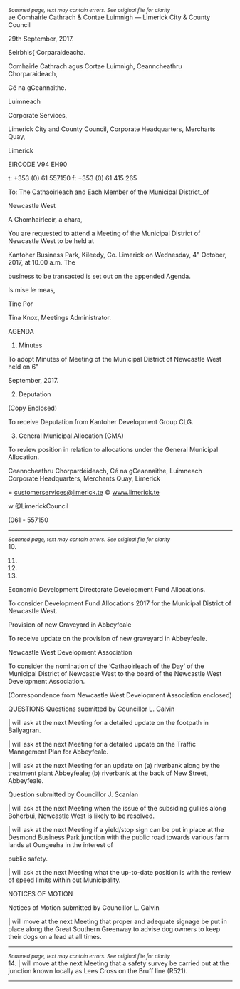 *<small>Scanned page, text may contain errors. See original file for clarity</small>*  
ae Comhairle Cathrach
& Contae Luimnigh
— Limerick City
& County Council

29th September, 2017.

Seirbhis{ Corparaideacha.

Comhairle Cathrach agus Cortae Luimnigh,
Ceanncheathru Chorparaideach,

Cé na gCeannaithe.

Luimneach

Corporate Services,

Limerick City and County Council,
Corporate Headquarters,
Mercharts Quay,

Limerick

EIRCODE V94 EH90

t: +353 (0) 61 557150
f: +353 (0) 61 415 265

To: The Cathaoirleach and Each Member of the Municipal District_of

Newcastle West

A Chomhairleoir, a chara,

You are requested to attend a Meeting of the Municipal District of Newcastle West to be held at

Kantoher Business Park, Kileedy, Co. Limerick on Wednesday, 4" October, 2017, at 10.00 a.m. The

business to be transacted is set out on the appended Agenda.

Is mise le meas,

Tine Por

Tina Knox,
Meetings Administrator.

AGENDA

1. Minutes

To adopt Minutes of Meeting of the Municipal District of Newcastle West held on 6"

September, 2017.

2. Deputation

(Copy Enclosed)

To receive Deputation from Kantoher Development Group CLG.

3. General Municipal Allocation (GMA)

To review position in relation to allocations under the General Municipal Allocation.

Ceanncheathru Chorpardéideach, Cé na gCeannaithe, Luimneach
Corporate Headquarters, Merchants Quay, Limerick

= customerservices@limerick.te
© www.limerick.te

w @LimerickCouncil

(061 - 557150

---
*<small>Scanned page, text may contain errors. See original file for clarity</small>*  
10.

11.

12.

13.

Economic Development Directorate
Development Fund Allocations.

To consider Development Fund Allocations 2017 for the Municipal District of Newcastle
West.

Provision of new Graveyard in Abbeyfeale

To receive update on the provision of new graveyard in Abbeyfeale.

Newcastle West Development Association

To consider the nomination of the ‘Cathaoirleach of the Day’ of the Municipal District of
Newcastle West to the board of the Newcastle West Development Association.

(Correspondence from Newcastle West Development Association enclosed)

QUESTIONS
Questions submitted by Councillor L. Galvin

| will ask at the next Meeting for a detailed update on the footpath in Ballyagran.

| will ask at the next Meeting for a detailed update on the Traffic Management Plan for
Abbeyfeale.

| will ask at the next Meeting for an update on (a) riverbank along by the treatment plant
Abbeyfeale; (b) riverbank at the back of New Street, Abbeyfeale.

Question submitted by Councillor J. Scanlan

| will ask at the next Meeting when the issue of the subsiding gullies along Boherbui,
Newcastle West is likely to be resolved.

| will ask at the next Meeting if a yield/stop sign can be put in place at the Desmond Business
Park junction with the public road towards various farm lands at Oungeeha in the interest of

public safety.

| will ask at the next Meeting what the up-to-date position is with the review of speed limits
within out Municipality.

NOTICES OF MOTION

Notices of Motion submitted by Councillor L. Galvin

| will move at the next Meeting that proper and adequate signage be put in place along the
Great Southern Greenway to advise dog owners to keep their dogs on a lead at all times.

---
*<small>Scanned page, text may contain errors. See original file for clarity</small>*  
14. | will move at the next Meeting that a safety survey be carried out at the junction known
locally as Lees Cross on the Bruff line (R521).

---
